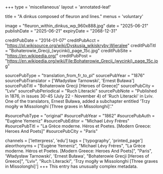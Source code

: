 +++
type = 'miscellaneous'
layout = 'annotated-leaf'

title = "A dinkus composed of fleuron and lines."
menus = 'voluntary'

image = "fleuron_within_dinkus_wp_960x888.jpg"
date = "2025-06-21"
publishDate = "2025-06-21"
expiryDate = "2068-12-31"

creditPubDate = "2014-01-07"
creditPubAcct = "https://pl.wikisource.org/wiki/Dyskusja_wikiskryby:Wieralee"
creditPubTitl = "Bohaterowie_Grecji_(wycinki)_page_15c.jpg"
creditPubSite = "https://en.wikipedia.org/"
creditPubPost = "https://en.wikipedia.org/wiki/File:Bohaterowie_Grecji_(wycinki)_page_15c.jpg"

sourcePubType = "translation_from_fr_to_pl"
sourcePubYear = "1876"
sourcePubTranslator = ['Władysław Tarnowski', 'Ernest Buława']
sourcePubTitl = "Bohaterowie Grecji [Heroes of Greece]"
sourcePubCity = "Lviv"
sourcePubPeriodical = "Ruch Literacki"
sourcePubNote = "Published in 1876, in issues 30-45 (July 22 - November 4) of 'Ruch Literacki' in Lviv. One of the translators, Ernest Buława, added a subchapter entitled 'Trzy mogiły w Missolonghi [Three graves in Missolonghi]'."

#sourcePubType = "original"
#sourcePubYear = "1862"
#sourcePubAuth = "Eugène Yemeniz"
#sourcePubEditor = "Michael Lévy Fréres"
#sourcePubTitl = "La Grèce moderne. Héros et Poetes. [Modern Greece: Heroes And Poets]"
#sourcePubCity = "Paris"

channels = ['letterpress', 'edu']
tags = ['typography', 'printed_page']
aleorthonyms = ["Eugène Yemeniz", "Michael Lévy Fréres", "La Grèce moderne. Héros et Poetes. [Modern Greece: Heroes And Poets]", "Paris", 'Władysław Tarnowski', 'Ernest Buława', "Bohaterowie Grecji [Heroes of Greece]", "Lviv", "Ruch Literacki", 'Trzy mogiły w Missolonghi [Three graves in Missolonghi]']
+++
This entry has unusually complex metadata.
